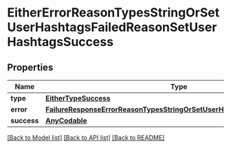 # EitherErrorReasonTypesStringOrSetUserHashtagsFailedReasonSetUserHashtagsSuccess

## Properties
Name | Type | Description | Notes
------------ | ------------- | ------------- | -------------
**type** | [**EitherTypeSuccess**](EitherTypeSuccess.md) |  | 
**error** | [**FailureResponseErrorReasonTypesStringOrSetUserHashtagsFailedReasonError**](FailureResponseErrorReasonTypesStringOrSetUserHashtagsFailedReasonError.md) |  | 
**success** | [**AnyCodable**](.md) |  | 

[[Back to Model list]](../README.md#documentation-for-models) [[Back to API list]](../README.md#documentation-for-api-endpoints) [[Back to README]](../README.md)


